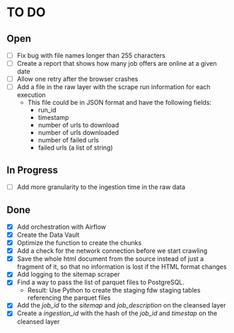 # TO DO

## Open

- [ ] Fix bug with file names longer than 255 characters
- [ ] Create a report that shows how many job offers are online at a given date
- [ ] Allow one retry after the browser crashes
- [ ] Add a file in the raw layer with the scrape run information for each execution
    - This file could be in JSON format and have the following fields:
        - run_id
        - timestamp
        - number of urls to download
        - number of urls downloaded
        - number of failed urls
        - failed urls (a list of string)

## In Progress

- [ ] Add more granularity to the ingestion time in the raw data

## Done

- [x] Add orchestration with Airflow
- [x] Create the Data Vault
- [x] Optimize the function to create the chunks
- [x] Add a check for the network connection before we start crawling
- [x] Save the whole html document from the source instead of just a fragment of it, so that no information is lost if
  the HTML format changes
- [x] Add logging to the sitemap scraper
- [x] Find a way to pass the list of parquet files to PostgreSQL.
    - Result: Use Python to create the staging fdw staging tables referencing the parquet files
- [x] Add the _job_id_ to the _sitemap_ and _job_description_ on the cleansed layer
- [x] Create a _ingestion_id_ with the hash of the _job_id_ and _timestap_ on the cleansed layer
